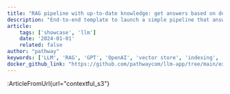 ```yaml
---
title: "RAG pipeline with up-to-date knowledge: get answers based on documents stored in S3"
description: "End-to-end template to launch a simple pipeline that answers questions based on documents stored in S3."
article:
    tags: ['showcase', 'llm']
    date: '2024-01-01'
    related: false
author: "pathway"
keywords: ['LLM', 'RAG', 'GPT', 'OpenAI', 'vector store', 'indexing', 's3', 'docker']
docker_github_link: "https://github.com/pathwaycom/llm-app/tree/main/examples/pipelines/contextful_s3"
---
```


:ArticleFromUrl{url="contextful_s3"}
